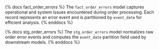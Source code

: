 {% docs fact_order_errors %}
The `fact_order_errors` model captures operational and system issues encountered during order processing. Each record represents an error event and is partitioned by `event_date` for efficient analysis.
{% enddocs %}

{% docs stg_order_errors %}
The `stg_order_errors` model normalizes raw order error events and computes the `event_date` partition field used by downstream models.
{% enddocs %}
